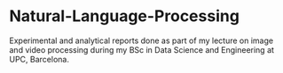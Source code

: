 # Natural-Language-Processing

Experimental and analytical reports done as part of my lecture on image and video processing during my BSc in Data Science and Engineering at UPC, Barcelona.
